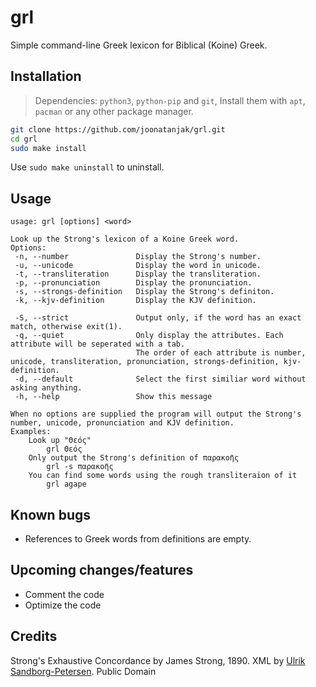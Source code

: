# grl
Simple command-line Greek lexicon for Biblical (Koine) Greek.

## Installation
> Dependencies: `python3`, `python-pip` and `git`, Install them with `apt`, `pacman` or any other package manager.

```sh
git clone https://github.com/joonatanjak/grl.git
cd grl
sudo make install
```

Use `sudo make uninstall` to uninstall.
## Usage
```
usage: grl [options] <word>

Look up the Strong's lexicon of a Koine Greek word.
Options:
 -n, --number               Display the Strong's number.
 -u, --unicode              Display the word in unicode.
 -t, --transliteration      Display the transliteration.
 -p, --pronunciation        Display the pronunciation.
 -s, --strongs-definition   Display the Strong's definiton.
 -k, --kjv-definition       Display the KJV definition.

 -S, --strict               Output only, if the word has an exact match, otherwise exit(1).
 -q, --quiet                Only display the attributes. Each attribute will be seperated with a tab.
                            The order of each attribute is number, unicode, transliteration, pronunciation, strongs-definition, kjv-definition.
 -d, --default              Select the first similiar word without asking anything.
 -h, --help                 Show this message

When no options are supplied the program will output the Strong's number, unicode, pronunciation and KJV definition.
Examples:
    Look up "Θεός"
        grl Θεός
    Only output the Strong's definition of παρακοῆς
        grl -s παρακοῆς
    You can find some words using the rough transliteraion of it
        grl agape
```

## Known bugs
* References to Greek words from definitions are empty.

## Upcoming changes/features
* Comment the code
* Optimize the code

## Credits
Strong's Exhaustive Concordance by James Strong, 1890. XML by [Ulrik Sandborg-Petersen](http://ulrikp.org). Public Domain
